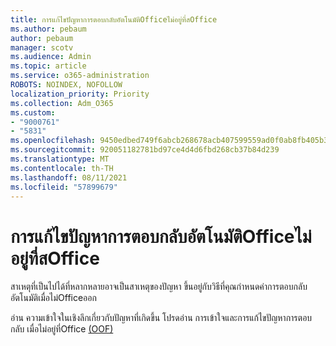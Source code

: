 ```yaml
---
title: การแก้ไขปัญหาการตอบกลับอัตโนมัติOfficeไม่อยู่ที่สOffice
ms.author: pebaum
author: pebaum
manager: scotv
ms.audience: Admin
ms.topic: article
ms.service: o365-administration
ROBOTS: NOINDEX, NOFOLLOW
localization_priority: Priority
ms.collection: Adm_O365
ms.custom:
- "9000761"
- "5831"
ms.openlocfilehash: 9450edbed749f6abcb268678acb407599559ad0f0ab8fb405b3f772c2371cdea
ms.sourcegitcommit: 920051182781bd97ce4d4d6fbd268cb37b84d239
ms.translationtype: MT
ms.contentlocale: th-TH
ms.lasthandoff: 08/11/2021
ms.locfileid: "57899679"
---
```

# <a name="troubleshooting-out-of-office-automatic-replies"></a>การแก้ไขปัญหาการตอบกลับอัตโนมัติOfficeไม่อยู่ที่สOffice

สาเหตุที่เป็นไปได้ที่หลากหลายอาจเป็นสาเหตุของปัญหา ขึ้นอยู่กับวิธีที่คุณกําหนดค่าการตอบกลับอัตโนมัติเมื่อไม่Officeออก

อ่าน ความเข้าใจในเชิงลึกเกี่ยวกับปัญหาที่เกิดขึ้น โปรดอ่าน การเข้าใจและการแก้ไขปัญหาการตอบกลับ เมื่อไม่อยู่ที่Office [(OOF)](https://docs.microsoft.com/exchange/troubleshoot/email-delivery/understand-troubleshoot-oof-replies)